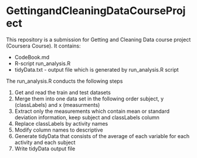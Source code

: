 # GettingandCleaningDataCourseProject
This repository is a submission for Getting and Cleaning Data course project (Coursera Course).
It contains: 
- CodeBook.md
- R-script run_analysis.R 
- tidyData.txt - output file which is generated by run_analysis.R script

The run_analysis.R conducts the following steps
1. Get and read the train and test datasets
2. Merge them into one data set in the following order subject, y (classLabels) and x (measurments)
3. Extract only the measurements which contain mean or standard deviation information,
keep subject and classLabels column 
4. Replace classLabels by activity names
5. Modify column names to descriptive
6. Generate tidyData that consists of the average of each variable for each activity and each subject
7. Write tidyData output file


